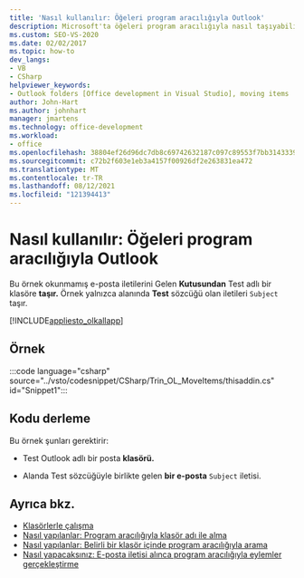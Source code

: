```yaml
---
title: 'Nasıl kullanılır: Öğeleri program aracılığıyla Outlook'
description: Microsoft'ta öğeleri program aracılığıyla nasıl taşıyabilirsiniz Outlook. Bu örnek okunmamış e-posta iletilerini Gelen Kutusundan Test adlı bir klasöre taşır.
ms.custom: SEO-VS-2020
ms.date: 02/02/2017
ms.topic: how-to
dev_langs:
- VB
- CSharp
helpviewer_keywords:
- Outlook folders [Office development in Visual Studio], moving items
author: John-Hart
ms.author: johnhart
manager: jmartens
ms.technology: office-development
ms.workload:
- office
ms.openlocfilehash: 38804ef26d96dc7db8c69742632187c097c89553f7bb314333953f052f93e558
ms.sourcegitcommit: c72b2f603e1eb3a4157f00926df2e263831ea472
ms.translationtype: MT
ms.contentlocale: tr-TR
ms.lasthandoff: 08/12/2021
ms.locfileid: "121394413"
---
```

# <a name="how-to-programmatically-move-items-in-outlook"></a>Nasıl kullanılır: Öğeleri program aracılığıyla Outlook
  Bu örnek okunmamış e-posta iletilerini Gelen **Kutusundan** Test adlı bir klasöre **taşır.** Örnek yalnızca alanında **Test** sözcüğü olan iletileri `Subject` taşır.

 [!INCLUDE[appliesto_olkallapp](../vsto/includes/appliesto-olkallapp-md.md)]

## <a name="example"></a>Örnek
 :::code language="csharp" source="../vsto/codesnippet/CSharp/Trin_OL_MoveItems/thisaddin.cs" id="Snippet1":::

## <a name="compile-the-code"></a>Kodu derleme
 Bu örnek şunları gerektirir:

- Test Outlook adlı bir posta **klasörü.**

- Alanda Test sözcüğüyle birlikte gelen **bir e-posta** `Subject` iletisi.

## <a name="see-also"></a>Ayrıca bkz.
- [Klasörlerle çalışma](../vsto/working-with-folders.md)
- [Nasıl yapılanlar: Program aracılığıyla klasör adı ile alma](../vsto/how-to-programmatically-retrieve-a-folder-by-name.md)
- [Nasıl yapılanlar: Belirli bir klasör içinde program aracılığıyla arama](../vsto/how-to-programmatically-search-within-a-specific-folder.md)
- [Nasıl yapacaksınız: E-posta iletisi alınca program aracılığıyla eylemler gerçekleştirme](../vsto/how-to-programmatically-perform-actions-when-an-e-mail-message-is-received.md)
